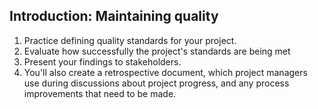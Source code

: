 ## Introduction: Maintaining quality
1. Practice defining quality standards for your project. 
2. Evaluate how successfully the project's standards are being met
3. Present your findings to stakeholders.
4. You'll also create a retrospective document, which project managers use during discussions about project progress, and any process improvements that need to be made. 
